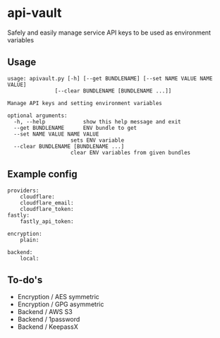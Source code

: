 # api-vault
Safely and easily manage service API keys to be used as environment variables

## Usage
    usage: apivault.py [-h] [--get BUNDLENAME] [--set NAME VALUE NAME VALUE]
                   [--clear BUNDLENAME [BUNDLENAME ...]]
    
    Manage API keys and setting environment variables
    
    optional arguments:
      -h, --help            show this help message and exit
      --get BUNDLENAME      ENV bundle to get
      --set NAME VALUE NAME VALUE
                        sets ENV variable
      --clear BUNDLENAME [BUNDLENAME ...]
                        clear ENV variables from given bundles

## Example config
    providers:
        cloudflare:
        cloudflare_email:
        cloudflare_token:
    fastly:
        fastly_api_token:

    encryption:
        plain:
    
    backend:
        local:

## To-do's
* Encryption / AES symmetric
* Encryption / GPG asymmetric
* Backend / AWS S3
* Backend / 1password
* Backend / KeepassX
